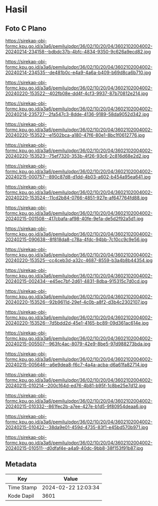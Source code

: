 # Hasil

## Foto C Plano

https://sirekap-obj-formc.kpu.go.id/a3a6/pemilu/pdpr/36/02/10/20/04/3602102004002-20240214-234158--bdbdc37b-4bfc-4834-9350-9c626a9ecd82.jpg

https://sirekap-obj-formc.kpu.go.id/a3a6/pemilu/pdpr/36/02/10/20/04/3602102004002-20240214-234535--de481b0c-e4a9-4a6a-b409-b69d8ca6b710.jpg

https://sirekap-obj-formc.kpu.go.id/a3a6/pemilu/pdpr/36/02/10/20/04/3602102004002-20240220-153522--402fb08e-dd4f-4cf3-9937-87b70812e214.jpg

https://sirekap-obj-formc.kpu.go.id/a3a6/pemilu/pdpr/36/02/10/20/04/3602102004002-20240214-235727--2fa547c3-8dde-4136-9189-58da9052d342.jpg

https://sirekap-obj-formc.kpu.go.id/a3a6/pemilu/pdpr/36/02/10/20/04/3602102004002-20240220-153522--e1502bca-a180-47f6-80e1-8bc1f0612776.jpg

https://sirekap-obj-formc.kpu.go.id/a3a6/pemilu/pdpr/36/02/10/20/04/3602102004002-20240220-153523--75ef7320-353b-4f26-93c6-2c816d68e2d2.jpg

https://sirekap-obj-formc.kpu.go.id/a3a6/pemilu/pdpr/36/02/10/20/04/3602102004002-20240215-000757--890c87d8-d1dd-4b03-a602-b454a95ea641.jpg

https://sirekap-obj-formc.kpu.go.id/a3a6/pemilu/pdpr/36/02/10/20/04/3602102004002-20240220-153524--11cd2b84-0766-4851-927e-af647764fd88.jpg

https://sirekap-obj-formc.kpu.go.id/a3a6/pemilu/pdpr/36/02/10/20/04/3602102004002-20240215-001508--417cbafa-af98-40fe-9e1a-de5d2f92a5d1.jpg

https://sirekap-obj-formc.kpu.go.id/a3a6/pemilu/pdpr/36/02/10/20/04/3602102004002-20240215-090638--8f818da8-c78a-4fdc-94bb-7c10cc9c9e56.jpg

https://sirekap-obj-formc.kpu.go.id/a3a6/pemilu/pdpr/36/02/10/20/04/3602102004002-20240220-153525--cc4ceb3d-a32c-4687-8559-b3a4b8b44354.jpg

https://sirekap-obj-formc.kpu.go.id/a3a6/pemilu/pdpr/36/02/10/20/04/3602102004002-20240215-002434--e45ec7bf-2d61-4831-8dba-915315c7d0cd.jpg

https://sirekap-obj-formc.kpu.go.id/a3a6/pemilu/pdpr/36/02/10/20/04/3602102004002-20240220-153526--92b9611d-29ef-4c0b-a8f2-d3b4c2302107.jpg

https://sirekap-obj-formc.kpu.go.id/a3a6/pemilu/pdpr/36/02/10/20/04/3602102004002-20240220-153526--7d5bdd2d-45e1-4165-bc89-09d361ac614e.jpg

https://sirekap-obj-formc.kpu.go.id/a3a6/pemilu/pdpr/36/02/10/20/04/3602102004002-20240215-005507--963fc4ac-8079-42e9-8be5-97d988273bda.jpg

https://sirekap-obj-formc.kpu.go.id/a3a6/pemilu/pdpr/36/02/10/20/04/3602102004002-20240215-005646--a6e9dea8-f6c7-4a4a-acba-d6a61fa82714.jpg

https://sirekap-obj-formc.kpu.go.id/a3a6/pemilu/pdpr/36/02/10/20/04/3602102004002-20240215-010214--200c164d-ed76-4b81-b95f-1c8be25e7d12.jpg

https://sirekap-obj-formc.kpu.go.id/a3a6/pemilu/pdpr/36/02/10/20/04/3602102004002-20240215-010332--861fec2b-a7ee-427e-b1d5-9f80954deaa6.jpg

https://sirekap-obj-formc.kpu.go.id/a3a6/pemilu/pdpr/36/02/10/20/04/3602102004002-20240215-010422--38da9e01-459d-4735-83f1-e45bd570b971.jpg

https://sirekap-obj-formc.kpu.go.id/a3a6/pemilu/pdpr/36/02/10/20/04/3602102004002-20240215-010511--d0dfaf4e-a4a9-40dc-9bb8-38f153f91b87.jpg


## Metadata

| Key        | Value               |
| ---------- | ------------------- |
| Time Stamp | 2024-02-22 12:03:34 |
| Kode Dapil | 3601                |



